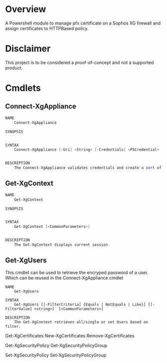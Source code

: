 # Overview
A Powershell module to manage pfx certificate on a Sophos XG firewall and assign certificates to HTTPBased policy.

# Disclaimer
This project is to be considered a proof-of-concept and not a supported product.




# Cmdlets

## Connect-XgAppliance

``` powershell
NAME
    Connect-XgAppliance

SYNOPSIS


SYNTAX
    Connect-XgAppliance [-Uri] <String> [-Credentials] <PSCredential> [-PlainPass] [<CommonParameters>]


DESCRIPTION
    The Connect-XgAppliance validates credentials and create a sort of cached session.

```

## Get-XgContext

``` powershell
NAME
    Get-XgContext

SYNOPSIS


SYNTAX
    Get-XgContext [<CommonParameters>]


DESCRIPTION
    The Get-XgContext displays current session.

```
## Get-XgUsers

This cmdlet can be used to retrieve the encryped password of a user. Which can be reused in the Connect-XgAppliance cmdlet

```
NAME
    Get-XgUsers

SYNTAX
    Get-XgUsers [[-FilterCriteria] {Equals | NotEquals | Like}] [[-FilterValue] <string>]  [<CommonParameters>]

DESCRIPTION
    The Get-XgContext retrieves all/single or set Users based on filter.

```

Get-XgCertificates
New-XgCertificates
Remove-XgCertificates

Get-XgSecurityPolicy
Get-XgSecurityPolicyGroup

Set-XgSecurityPolicy
Set-XgSecurityPolicyGroup